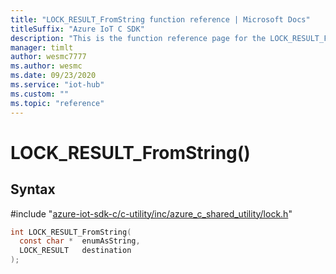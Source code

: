 ```yaml
---                             
title: "LOCK_RESULT_FromString function reference | Microsoft Docs" 
titleSuffix: "Azure IoT C SDK"            
description: "This is the function reference page for the LOCK_RESULT_FromString() function in the Azure IoT C SDK. This SDK is used with Azure IoT Hub and Azure IoT Hub Device Provisioning Service"            
manager: timlt                 
author: wesmc7777              
ms.author: wesmc               
ms.date: 09/23/2020                    
ms.service: "iot-hub"             
ms.custom: ""                
ms.topic: "reference"        
---                            
```


# LOCK_RESULT_FromString()

## Syntax

\#include "[azure-iot-sdk-c/c-utility/inc/azure_c_shared_utility/lock.h](../lock-h.md)"  
```C
int LOCK_RESULT_FromString(
  const char *  enumAsString,
  LOCK_RESULT   destination
);
```

